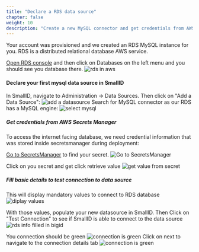 ```yaml
---
title: "Declare a RDS data source"
chapter: false
weight: 10
description: "Create a new MySQL connector and get credentials from AWS SecretManager"
---
```

Your account was provisioned and we created an RDS MySQL instance for you. RDS is a distributed relational database AWS service.

[Open RDS console](https://console.aws.amazon.com/rds/home) and then click on Databases on the left menu and you should see you database there.
![rds in aws](/images/new_ds_structured/rds_in_aws_0.png)


#### Declare your first mysql data source in SmallID
In SmallID, navigate to Administration -> Data Sources.
Then click on "Add a Data Source":
![add a datasource](/images/new_ds_structured/landing.png)
Search for MySQL connector as our RDS has a MySQL engine:
![select mysql](/images/new_ds_structured/select_mysql.png)

##### Get credentials from AWS Secrets Manager
To access the internet facing database, we need credential information that was stored inside secretsmanager during deployment:

[Go to SecretsManager](https://console.aws.amazon.com/secretsmanager/home) to find your secret.
![Go to SecretsManager](/images/new_ds_structured/go_to_sm.png)

Click on you secret and get click retrieve value
![get value from secret](/images/new_ds_structured/get_value.png)

##### Fill basic details to test connection to data source
This will display mandatory values to connect to RDS database
![diplay values](/images/new_ds_structured/show_values.png)

With those values, populate your new datasource in SmallID. Then Click on "Test Connection" to see if SmallID is able to connect to the data source
![rds info filled in bigid](/images/new_ds_structured/rds_filled.png)


You connection should be green
![connection is green](/images/new_ds_structured/green.jpg)
Click on next to navigate to the connection details tab
![connection is green](/images/new_ds_structured/next.png)
